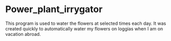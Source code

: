 # Power_plant_irrygator
This program is used to water the flowers at selected times each day. It was created quickly to automatically water my flowers on loggias when I am on vacation abroad.
